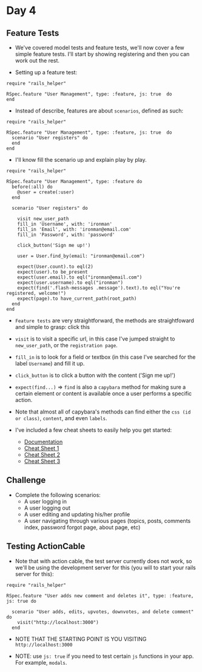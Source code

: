 # Day 4

## Feature Tests

- We've covered model tests and feature tests, we'll now cover a few simple feature tests. I'll start by showing registering and then you can work out the rest.

- Setting up a feature test:

```
require "rails_helper"

RSpec.feature "User Management", type: :feature, js: true  do
end
```

- Instead of describe, features are about `scenarios`, defined as such:

```
require "rails_helper"

RSpec.feature "User Management", type: :feature, js: true  do
  scenario "User registers" do
  end
end
```

- I'll know fill the scenario up and explain play by play.

```
require "rails_helper"

RSpec.feature "User Management", type: :feature do
  before(:all) do
    @user = create(:user)
  end

  scenario "User registers" do

    visit new_user_path
    fill_in 'Username', with: 'ironman'
    fill_in 'Email', with: 'ironman@email.com'
    fill_in 'Password', with: 'password'

    click_button('Sign me up!')

    user = User.find_by(email: "ironman@email.com")

    expect(User.count).to eql(2)
    expect(user).to be_present
    expect(user.email).to eql("ironman@email.com")
    expect(user.username).to eql("ironman")
    expect(find('.flash-messages .message').text).to eql("You're registered, welcome!")
    expect(page).to have_current_path(root_path)
  end
end
```

- `Feature tests` are very straightforward, the methods are straightfoward and simple to grasp: click this

- `visit` is to visit a specific url, in this case I've jumped straight to `new_user_path`, or the `registration page`.

- `fill_in` is to look for a field or textbox (in this case I've searched for the label `Username`) and fill it up.

- `click_button` is to click a button with the content ('Sign me up!')

- `expect(find...)` => `find` is also a `capybara` method for making sure a certain element or content is available once a user performs a specific action.

- Note that almost all of capybara's methods can find either the `css (id or class)`, `content`, and even `labels`.

- I've included a few cheat sheets to easily help you get started:
  - [Documentation](https://github.com/jnicklas/capybara)
  - [Cheat Sheet 1](http://cheatrags.com/capybara)
  - [Cheat Sheet 2](https://thoughtbot.com/upcase/test-driven-rails-resources/capybara.pdf)
  - [Cheat Sheet 3](https://gist.github.com/zhengjia/428105)

## Challenge

- Complete the following scenarios:
  - A user logging in
  - A user logging out
  - A user editing and updating his/her profile
  - A user navigating through various pages (topics, posts, comments index, password forgot page, about page, etc)

## Testing ActionCable

- Note that with action cable, the test server currently does not work, so we'll be using the development server for this (you will to start your rails server for this):

```
require "rails_helper"

RSpec.feature "User adds new comment and deletes it", type: :feature, js: true do

  scenario "User adds, edits, upvotes, downvotes, and delete comment" do
    visit("http://localhost:3000")
  end
```

- NOTE THAT THE STARTING POINT IS YOU VISITING `http://localhost:3000`

- NOTE: use `js: true` if you need to test certain `js` functions in your app. For example, `modals`.
